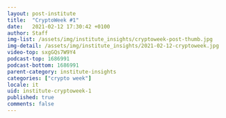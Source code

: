 ```yaml
---
layout: post-institute
title:  "CryptoWeek #1"
date:   2021-02-12 17:30:42 +0100
author: Staff
img-list: /assets/img/institute_insights/cryptoweek-post-thumb.jpg
img-detail: /assets/img/institute_insights/2021-02-12-cryptoweek.jpg
video-top: sxgGQs7W9Y4
podcast-top: 1686991
podcast-bottom: 1686991
parent-category: institute-insights
categories: ["crypto week"]
locale: it
uid: institute-cryptoweek-1
published: true
comments: false
---
```


